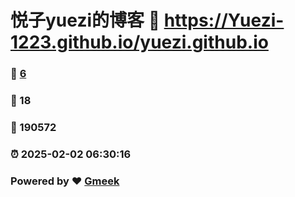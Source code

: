 # 悦子yuezi的博客 :link: https://Yuezi-1223.github.io/yuezi.github.io 
### :page_facing_up: [6](https://Yuezi-1223.github.io/yuezi.github.io/tag.html) 
### :speech_balloon: 18 
### :hibiscus: 190572 
### :alarm_clock: 2025-02-02 06:30:16 
### Powered by :heart: [Gmeek](https://github.com/Meekdai/Gmeek)
